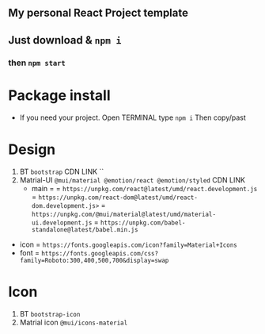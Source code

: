 ## My personal React Project template

## Just download & `npm i`

### then `npm start`

# Package install

- If you need your project. Open TERMINAL type `npm i` Then copy/past

# Design

1. BT `bootstrap`
   CDN LINK ``
2. Matrial-UI `@mui/material @emotion/react @emotion/styled`
   CDN LINK
   - main =
     = `https://unpkg.com/react@latest/umd/react.development.js`
     = `https://unpkg.com/react-dom@latest/umd/react-dom.development.js>`
     = `https://unpkg.com/@mui/material@latest/umd/material-ui.development.js`
     = `https://unpkg.com/babel-standalone@latest/babel.min.js`

- icon = `https://fonts.googleapis.com/icon?family=Material+Icons`
- font = `https://fonts.googleapis.com/css?family=Roboto:300,400,500,700&display=swap`

# Icon

1. BT `bootstrap-icon`
2. Matrial icon `@mui/icons-material`

#

#

#

#

#

#
